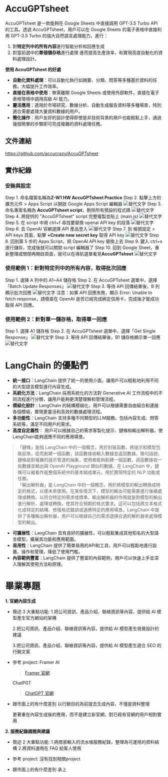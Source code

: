 # AccuGPTsheet

AccuGPTsheet 是一款能夠在 Google Sheets 中直接調用 GPT-3.5 Turbo API 的工具。透過 AccuGPTsheet，用戶可以在 Google Sheets 的電子表格中直接利用 GPT-3.5 Turbo 的強大自然語言處理能力，進行：
1. 對**特定列中的所有內容**進行智能分析和回應生成
2. 對當前選中的**單個儲存格**進行處理
進而提高生產效率，和實現高度自動化的資料處理設計。

**使用 AccuGPTsheet 的好處**

- **自動化資料處理**：可以自動化執行如摘要、分類、問答等多種基於資料的任務，大幅提升工作效率。
- **直接在表格中使用**：無需離開 Google Sheets 或使用外部軟件，直接在電子表格環境中調用高級 AI 能力。
- **靈活應用**：適用於市場研究、數據分析、自動生成報告資料等多種場景，特別適合需要處理大量資料數據的用戶。
- **簡化操作**：用戶友好的設計使得即使是非技術背景的用戶也能輕鬆上手，通過幾個簡單的步驟即可完成複雜的資料處理任務。

## 文件連結

https://github.com/accucrazy/AccuGPTsheet

## 實作紀錄

### 安裝與設定
Step 1. 命名檔案名稱為**Z-W1 HW AccuGPTsheet Practice** 
Step 2. 點擊上方的 擴充元件 > Apps Script 以開啟 Google Apps Script 編輯器 
![替代文字](https://github.com/z-institute/AI-Dev-Batch-1-HW/blob/8ac714e6ebc3c4f8c18ba1bd4281c5e553279454/w1/images/%E6%88%AA%E5%9C%96%202024-04-09%2002.31.17.png)
Step 3. 命名專案名稱為 **AccuGPTsheet script**，刪除所有預設的程式碼 
![替代文字](https://github.com/z-institute/AI-Dev-Batch-1-HW/blob/8ac714e6ebc3c4f8c18ba1bd4281c5e553279454/w1/images/%E6%88%AA%E5%9C%96%202024-04-09%2002.36.13.png)
Step 4. 將提供的 "AccuGPTsheet" script 完整複製並貼上 (main.js) 
![替代文字](https://github.com/z-institute/AI-Dev-Batch-1-HW/blob/8ac714e6ebc3c4f8c18ba1bd4281c5e553279454/w1/images/%E6%88%AA%E5%9C%96%202024-04-09%2002.37.57.png)
Step 5. 在 script 中用 ctrl+f 尋找要替換 openai API key 的段落 
![替代文字](https://github.com/z-institute/AI-Dev-Batch-1-HW/blob/8ac714e6ebc3c4f8c18ba1bd4281c5e553279454/w1/images/%E6%88%AA%E5%9C%96%202024-04-09%2002.46.06.png)
Step 6. 去 OpenAI 官網選擇 API 產品登入 
![替代文字](https://github.com/z-institute/AI-Dev-Batch-1-HW/blob/8ac714e6ebc3c4f8c18ba1bd4281c5e553279454/w1/images/%E6%88%AA%E5%9C%96%202024-04-09%2002.47.28.png)
Step 7. 到 帳號設定 > API keys 頁面，點擊 **+Create new secret key** 取得 API key 
![替代文字](https://github.com/z-institute/AI-Dev-Batch-1-HW/blob/8ac714e6ebc3c4f8c18ba1bd4281c5e553279454/w1/images/%E6%88%AA%E5%9C%96%202024-04-09%2002.49.31.png)
Step 8. 回到第 5 步的 Apps Script，把 OpenAI API key 替換上去 
Step 9. 鍵入 ctrl+s 進行儲存，完成後就可以關閉 script 編輯器了 
Step 10. 回到 Google Sheet，重新整理或關閉再開啟頁面，就可以在導航選單看見**AccuGPTsheet** 
![替代文字](https://github.com/z-institute/AI-Dev-Batch-1-HW/blob/8ac714e6ebc3c4f8c18ba1bd4281c5e553279454/w1/images/%E6%88%AA%E5%9C%96%202024-04-09%2003.05.07.png)

### 使用範例 1：針對特定列中的所有內容，取得批次回應

Step 1. 選擇 A 列中的 A1~A4 儲存格
Step 2. 在 AccuGPTsheet 選單中，選擇「Batch Update Responses」
![替代文字](https://github.com/z-institute/AI-Dev-Batch-1-HW/blob/8ac714e6ebc3c4f8c18ba1bd4281c5e553279454/w1/images/%E6%88%AA%E5%9C%96%202024-04-09%2020.49.26.png)
Step 3. 等待 API 回傳結果後，B 列顯示批次回應
![替代文字](https://github.com/z-institute/AI-Dev-Batch-1-HW/blob/8ac714e6ebc3c4f8c18ba1bd4281c5e553279454/w1/images/%E6%88%AA%E5%9C%96%202024-04-09%2020.49.59.png)
注意：如果 API 回應失敗，顯示 Error: Unable to fetch response，請檢查在 OpenAI 是否已經完成綁定信用卡，完成後才能成功取得 API 回應。


### 使用範例 2：針對單一儲存格，取得單一回應

Step 1. 選擇 A1 儲存格
Step 2. 在 AccuGPTsheet 選單中，選擇「Get Single Response」
![替代文字](https://github.com/z-institute/AI-Dev-Batch-1-HW/blob/8ac714e6ebc3c4f8c18ba1bd4281c5e553279454/w1/images/%E6%88%AA%E5%9C%96%202024-04-09%2020.48.58.png)
Step 3. 等待 API 回傳結果後，B1 儲存格顯示單一回應
![替代文字](https://github.com/z-institute/AI-Dev-Batch-1-HW/blob/8ac714e6ebc3c4f8c18ba1bd4281c5e553279454/w1/images/%E6%88%AA%E5%9C%96%202024-04-09%2020.48.33.png)

# LangChain 的優點們
- **統一接口**：LangChain 提供了統一的使用介面，讓用戶可以輕鬆地利用不同的大型語言模型進行內容生成。
- **系統化方法**：LangChain 採用系統化的方法對 Generative AI 工作流程中的不同流程進行分類，讓用戶能夠更清楚理解和管理流程。
- **模組化設計**：LangChain 的結構模組化，用戶可以根據需要自由組合和連接各個模組，實現更靈活和高效的數據處理流程。
- **多功能性**：LangChain 支持多種不同類型的LLM服務，包括內容生成、問答系統等，滿足不同用戶的需求。
- **高度自定義性**： 用戶可以根據自己的需求客製化提示、鏈條和輸出解析器，使LangChain能夠適應不同的應用場景。
>「鏈條」是指 LangChain 中的一個概念，用於封裝函數，將提示和模型包裝起來，從而創建一個函數，該函數接收輸入數據並返回數據。換句話說，鏈條是對複雜的提示管道的抽象，使用者能夠創建一個函數，該函數接收一些數據並輸出與 OpenAI Playground 類似的數據。在 LangChain 中，鏈條可以被看作是整個系統中的基本組成單元，用於實現特定的 NLP 功能或任務。\
>「輸出解析器」是 LangChain 中的一個概念，用於將模型的輸出轉換成特定的格式，以便未來使用。在某些情況下，模型的輸出可能需要進行後續處理或轉換，以符合特定的需求或標準。輸出解析器的作用就是對模型的輸出進行解析、處理或轉換，使其符合預期的格式要求。這可以包括將文本格式化成特定的結構、修復格式錯誤或適應特定的應用場景。LangChain 中提供了多種輸出解析器，用戶可以根據自己的需求選擇合適的解析器來處理模型的輸出。
- **可擴展性**：LangChain 具有良好的擴展性，可以輕鬆集成其他知名的大型語言模型，擴展其功能和應用範圍。
- **易用性**：LangChain 提供了簡單易用的API和工具，用戶可以輕鬆地進行設置、操作和管理，降低了使用門檻。
- **內容範例豐富**：LangChain 提供了豐富的內容範例，用戶可以快速上手並深入理解其使用方法和原理。


# 畢業專題
**1.  官網內容生成**
*   簡述 3 大重點功能:
    1.把公司資訊、產品介紹、聯絡資訊等內容，提供給 AI 模型產生官方網站的架構

    2.把公司資訊、產品介紹、聯絡資訊等內容，提供給 AI 模型產生視覺設計的建議
    
    3.把公司資訊、產品介紹、聯絡資訊等內容，提供給 AI 模型產生適合 SEO 的行銷文案
    
*   參考 project:
    Framer AI

    >[Framer 官網](https://www.framer.com/features/ai/)

    ChatPGT
    
    >[ChatGPT 官網](https://chat.openai.com/)
*   跟市面上的有什麼差別
    以行銷目的為前提去生成內容，不僅是資料整理

    更著重在內容生成後的應用，而不是建立新官網，對已經有官網的用戶相對實用


**2.  服務紀錄調閱與建議**
*   簡述 2 大重點功能:
    1.將商家輸入的流水帳服務紀錄，整理為可運用的資料結構
    2.將資料運用在 FAQ 給客人使用
    
*   參考 project:
    沒有找到相關project
    
*   跟市面上的有什麼差別
    承上
    
